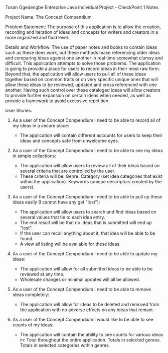 Tosan Ogedengbe
Enterprise Java Individual Project - CheckPoint 1 Notes

Project Name: The Concept Compendium


Problem Statement: 
The purpose of this application is to allow the creation, recording and iteration of ideas and concepts for writers and 
creators in a more organized and fluid level. 

Details and Workflow:
The use of paper notes and books to contain ideas such as these does work, but these methods make referencing older ideas 
and comparing ideas against one another in real time somewhat clumsy and difficult. This application attempts to solve those 
problems. The application is going to provide a place for users to record ideas in their most raw form. 
Beyond that, the application will allow users to pull all of these ideas together based on common traits or on very specific 
unique ones that will allow these ideas to be reviewed, updated and cross referenced with one another. 
Having such control over these cataloged ideas will allow creators to provide further expansion on certain ideas when 
needed, as well as provide a framework to avoid excessive repetition. 


User Stories:

1. As a user of the Concept Compendium I need to be able to record all of my ideas in a secure place:
	- The application will contain different accounts for users to keep their ideas and concepts safe from unwelcome eyes.

2. As a user of the Concept Compendium I need to be able to see my ideas in simple collections:
	- The application will allow users to review all of their ideas based on several criteria that are controlled by the user. 
	- These criteria will be: 
		Genre.
		Category (set idea categories that exist within the application).
		Keywords (unique descriptors created by the users).

3. As a user of the Concept Compendium I need to be able to pull up these ideas easily (I cannot have any get "lost"):
	- The application will allow users to search and find ideas based on several values that tie to each idea entry. 
	- The end result will be that no ideas that is submitted will end up "lost".
	- If the user can recall anything about it, that idea will be able to be found. 
	- A view all listing will be available for these ideas. 

4. As a user of the Concept Compendium I need to be able to update my ideas:
	- The application will allow for all submitted ideas to be able to be reviewed at any time. 
	- Wholesale changes or minimal updates will all be allowed.

5. As a user of the Concept Compendium I need to be able to remove ideas completely:
	- The application will allow for ideas to be deleted and removed from the application with no adverse effects on any 
	ideas that remain.

6. As a user of the Concept Compendium I would like to be able to see counts of my ideas:
	- The application will contain the ability to see counts for various ideas in:
		Total throughout the entire application.
		Totals in selected genres.
		Totals in selected categories within genres.






